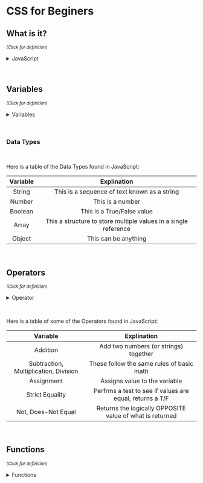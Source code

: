 # CSS for Beginers

## What is it?

<sup>*(Click for definition)*</sup>

<details>
<summary>JavaScript</summary>
<p> 

A scripting language, lightweight and interpreted, very well-known as the language for web pages. JavaScript and Java are DIFFERENT languages.

</p>
</details>

&nbsp;

## Variables

<sup>*(Click for definition)*</sup>

<details>
<summary>Variables</summary>
<p> 

Containers that store the values, you can name a variable anything (some resrictions apply). Variables are also case sensitive.

</p>
</details>

&nbsp;

### Data Types

&nbsp;

Here is a table of the Data Types found in JavaScript:

|    Variable      |                        Explination                              |
|      :---:       |                         :---:                                   |
| String           | This is a sequence of text known as a string                    |
| Number           | This is a number                                                |
| Boolean          | This is a True/False value                                      |
| Array            | This a structure to store multiple values in a single reference |
| Object           | This can be anything                                            |

&nbsp;

## Operators

<sup>*(Click for definition)*</sup>

<details>
<summary>Operator</summary>
<p> 

A mathematical symbol that produces a result based on two values also known as variables.

</p>
</details>

&nbsp;

Here is a table of some of the Operators found in JavaScript:

|    Variable                            |               Explination                                |
|      :---:                             |                  :---:                                   |
| Addition                               | Add two numbers (or strings) together                    |
| Subtraction, Multiplication, Division  | These follow the same rules of basic math                |
| Assignment                             | Assigns value to the variable                            |
| Strict Equality                        | Perfrms a test to see if values are equal, returns a T/F |
| Not, Does-Not Equal                    | Returns the logically OPPOSITE value of what is returned |

&nbsp;

## Functions

<sup>*(Click for definition)*</sup>

<details>
<summary>Functions</summary>
<p> 

Defines a body of code that will execute when you call for the function in the code. This helps with reducing redundant code.

</p>
</details>
